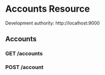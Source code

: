 # Accounts Resource

Development authority: http://localhost:9000
## Accounts

### GET /accounts


### POST /account